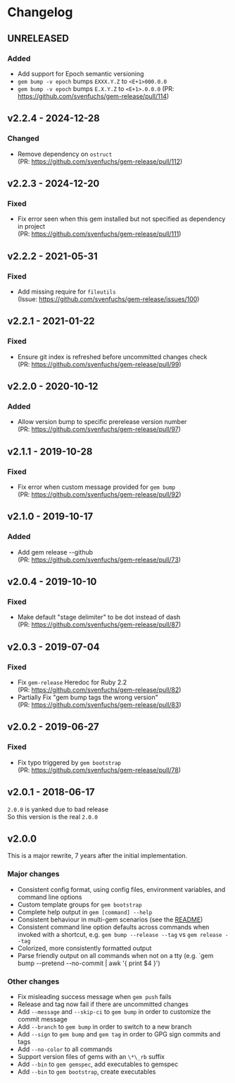 # Changelog

## UNRELEASED

### Added

- Add support for Epoch semantic versioning
- `gem bump -v epoch` bumps `EXXX.Y.Z` to `<E+1>000.0.0`
- `gem bump -v epoch` bumps `E.X.Y.Z` to `<E+1>.0.0.0`
  (PR: https://github.com/svenfuchs/gem-release/pull/114)

## v2.2.4 - 2024-12-28

### Changed

- Remove dependency on `ostruct`  
  (PR: https://github.com/svenfuchs/gem-release/pull/112)

## v2.2.3 - 2024-12-20

### Fixed

- Fix error seen when this gem installed but not specified as dependency in project  
  (PR: https://github.com/svenfuchs/gem-release/pull/111)

## v2.2.2 - 2021-05-31

### Fixed

- Add missing require for `fileutils`  
  (Issue: https://github.com/svenfuchs/gem-release/issues/100)

## v2.2.1 - 2021-01-22

### Fixed

- Ensure git index is refreshed before uncommitted changes check  
  (PR: https://github.com/svenfuchs/gem-release/pull/99)

## v2.2.0 - 2020-10-12

### Added

- Allow version bump to specific prerelease version number  
  (PR: https://github.com/svenfuchs/gem-release/pull/97)

## v2.1.1 - 2019-10-28

### Fixed

- Fix error when custom message provided for `gem bump`  
  (PR: https://github.com/svenfuchs/gem-release/pull/92)

## v2.1.0 - 2019-10-17

### Added

- Add gem release --github  
  (PR: https://github.com/svenfuchs/gem-release/pull/73)

## v2.0.4 - 2019-10-10

### Fixed

- Make default "stage delimiter" to be dot instead of dash  
  (PR: https://github.com/svenfuchs/gem-release/pull/87)

## v2.0.3 - 2019-07-04

### Fixed

- Fix `gem-release` Heredoc for Ruby 2.2  
  (PR: https://github.com/svenfuchs/gem-release/pull/82)
- Partially Fix "gem bump tags the wrong version"  
  (PR: https://github.com/svenfuchs/gem-release/pull/83)

## v2.0.2 - 2019-06-27

### Fixed

- Fix typo triggered by `gem bootstrap`  
  (PR: https://github.com/svenfuchs/gem-release/pull/78)

## v2.0.1 - 2018-06-17

`2.0.0` is yanked due to bad release  
So this version is the real `2.0.0`  

## v2.0.0

This is a major rewrite, 7 years after the initial implementation.

### Major changes

* Consistent config format, using config files, environment variables, and command line options
* Custom template groups for `gem bootstrap`
* Complete help output in `gem [command] --help`
* Consistent behaviour in multi-gem scenarios (see the [README](https://github.com/svenfuchs/gem-release/blob/master/README.md#scenarios))
* Consistent command line option defaults across commands when invoked with a
  shortcut, e.g. `gem bump --release --tag` vs `gem release --tag`
* Colorized, more consistently formatted output
* Parse friendly output on all commands when not on a tty (e.g. `gem bump --pretend --no-commit | awk '{ print $4 }')

### Other changes

* Fix misleading success message when `gem push` fails
* Release and tag now fail if there are uncommitted changes
* Add `--message` and `--skip-ci` to `gem bump` in order to customize the commit message
* Add `--branch` to `gem bump` in order to switch to a new branch
* Add `--sign` to `gem bump` and `gem tag` in order to GPG sign commits and tags
* Add `--no-color` to all commands
* Support version files of gems with an `\*\_rb` suffix
* Add `--bin` to `gem gemspec`, add executables to gemspec
* Add `--bin` to `gem bootstrap`, create executables
